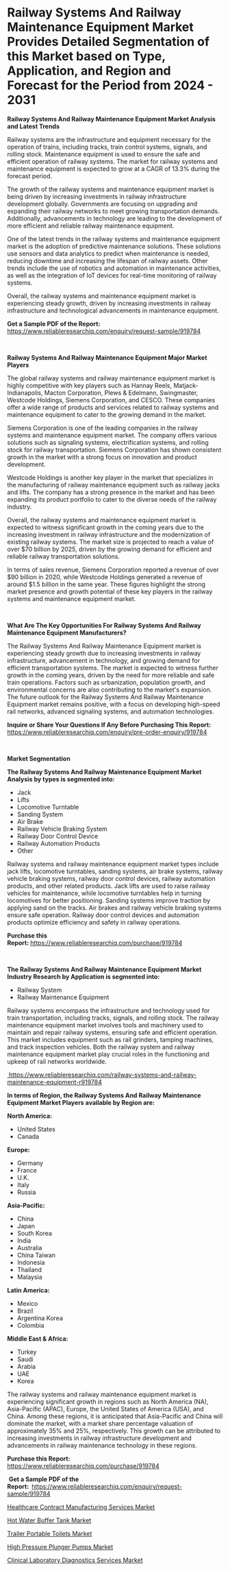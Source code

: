 <p><h1>Railway Systems And Railway Maintenance Equipment Market Provides Detailed Segmentation of this Market based on Type, Application, and Region and Forecast for the Period from 2024 - 2031</h1></p><p><strong>Railway Systems And Railway Maintenance Equipment Market Analysis and Latest Trends</strong></p>
<p><p>Railway systems are the infrastructure and equipment necessary for the operation of trains, including tracks, train control systems, signals, and rolling stock. Maintenance equipment is used to ensure the safe and efficient operation of railway systems. The market for railway systems and maintenance equipment is expected to grow at a CAGR of 13.3% during the forecast period.</p><p>The growth of the railway systems and maintenance equipment market is being driven by increasing investments in railway infrastructure development globally. Governments are focusing on upgrading and expanding their railway networks to meet growing transportation demands. Additionally, advancements in technology are leading to the development of more efficient and reliable railway maintenance equipment.</p><p>One of the latest trends in the railway systems and maintenance equipment market is the adoption of predictive maintenance solutions. These solutions use sensors and data analytics to predict when maintenance is needed, reducing downtime and increasing the lifespan of railway assets. Other trends include the use of robotics and automation in maintenance activities, as well as the integration of IoT devices for real-time monitoring of railway systems.</p><p>Overall, the railway systems and maintenance equipment market is experiencing steady growth, driven by increasing investments in railway infrastructure and technological advancements in maintenance equipment.</p></p>
<p><strong>Get a Sample PDF of the Report:&nbsp;</strong> <a href="https://www.reliableresearchiq.com/enquiry/request-sample/919784">https://www.reliableresearchiq.com/enquiry/request-sample/919784</a></p>
<p>&nbsp;</p>
<p><strong>Railway Systems And Railway Maintenance Equipment Major Market Players</strong></p>
<p><p>The global railway systems and railway maintenance equipment market is highly competitive with key players such as Hannay Reels, Matjack-Indianapolis, Macton Corporation, Plews & Edelmann, Swingmaster, Westcode Holdings, Siemens Corporation, and CESCO. These companies offer a wide range of products and services related to railway systems and maintenance equipment to cater to the growing demand in the market.</p><p>Siemens Corporation is one of the leading companies in the railway systems and maintenance equipment market. The company offers various solutions such as signaling systems, electrification systems, and rolling stock for railway transportation. Siemens Corporation has shown consistent growth in the market with a strong focus on innovation and product development.</p><p>Westcode Holdings is another key player in the market that specializes in the manufacturing of railway maintenance equipment such as railway jacks and lifts. The company has a strong presence in the market and has been expanding its product portfolio to cater to the diverse needs of the railway industry.</p><p>Overall, the railway systems and maintenance equipment market is expected to witness significant growth in the coming years due to the increasing investment in railway infrastructure and the modernization of existing railway systems. The market size is projected to reach a value of over $70 billion by 2025, driven by the growing demand for efficient and reliable railway transportation solutions.</p><p>In terms of sales revenue, Siemens Corporation reported a revenue of over $90 billion in 2020, while Westcode Holdings generated a revenue of around $1.5 billion in the same year. These figures highlight the strong market presence and growth potential of these key players in the railway systems and maintenance equipment market.</p></p>
<p>&nbsp;</p>
<p><strong>What Are The Key Opportunities For Railway Systems And Railway Maintenance Equipment Manufacturers?</strong></p>
<p><p>The Railway Systems And Railway Maintenance Equipment market is experiencing steady growth due to increasing investments in railway infrastructure, advancement in technology, and growing demand for efficient transportation systems. The market is expected to witness further growth in the coming years, driven by the need for more reliable and safe train operations. Factors such as urbanization, population growth, and environmental concerns are also contributing to the market's expansion. The future outlook for the Railway Systems And Railway Maintenance Equipment market remains positive, with a focus on developing high-speed rail networks, advanced signaling systems, and automation technologies.</p></p>
<p><strong>Inquire or Share Your Questions If Any Before Purchasing This Report:</strong> <a href="https://www.reliableresearchiq.com/enquiry/pre-order-enquiry/919784">https://www.reliableresearchiq.com/enquiry/pre-order-enquiry/919784</a></p>
<p>&nbsp;</p>
<p><strong>Market Segmentation</strong></p>
<p><strong>The Railway Systems And Railway Maintenance Equipment Market Analysis by types is segmented into:</strong></p>
<p><ul><li>Jack</li><li>Lifts</li><li>Locomotive Turntable</li><li>Sanding System</li><li>Air Brake</li><li>Railway Vehicle Braking System</li><li>Railway Door Control Device</li><li>Railway Automation Products</li><li>Other</li></ul></p>
<p><p>Railway systems and railway maintenance equipment market types include jack lifts, locomotive turntables, sanding systems, air brake systems, railway vehicle braking systems, railway door control devices, railway automation products, and other related products. Jack lifts are used to raise railway vehicles for maintenance, while locomotive turntables help in turning locomotives for better positioning. Sanding systems improve traction by applying sand on the tracks. Air brakes and railway vehicle braking systems ensure safe operation. Railway door control devices and automation products optimize efficiency and safety in railway operations.</p></p>
<p><strong>Purchase this Report:&nbsp;</strong><a href="https://www.reliableresearchiq.com/purchase/919784">https://www.reliableresearchiq.com/purchase/919784</a></p>
<p>&nbsp;</p>
<p><strong>The Railway Systems And Railway Maintenance Equipment Market Industry Research by Application is segmented into:</strong></p>
<p><ul><li>Railway System</li><li>Railway Maintenance Equipment</li></ul></p>
<p><p>Railway systems encompass the infrastructure and technology used for train transportation, including tracks, signals, and rolling stock. The railway maintenance equipment market involves tools and machinery used to maintain and repair railway systems, ensuring safe and efficient operation. This market includes equipment such as rail grinders, tamping machines, and track inspection vehicles. Both the railway system and railway maintenance equipment market play crucial roles in the functioning and upkeep of rail networks worldwide.</p></p>
<p><a href="https://www.reliableresearchiq.com/railway-systems-and-railway-maintenance-equipment-r919784">&nbsp;https://www.reliableresearchiq.com/railway-systems-and-railway-maintenance-equipment-r919784</a></p>
<p><strong>In terms of Region, the Railway Systems And Railway Maintenance Equipment Market Players available by Region are:</strong></p>
<p>
    <p> <strong> North America: </strong>
        <ul>
            <li>United States</li>
            <li>Canada</li>
        </ul>
        </p> 
    <p> <strong> Europe: </strong>
        <ul>
            <li>Germany</li>
            <li>France</li>
            <li>U.K.</li>
            <li>Italy</li>
            <li>Russia</li>
        </ul>
        </p> 
    <p> <strong> Asia-Pacific: </strong>
        <ul>
            <li>China</li>
            <li>Japan</li>
            <li>South Korea</li>
            <li>India</li>
            <li>Australia</li>
            <li>China Taiwan</li>
            <li>Indonesia</li>
            <li>Thailand</li>
            <li>Malaysia</li>
        </ul>
        </p> 
    <p> <strong> Latin America: </strong>
        <ul>
            <li>Mexico</li>
            <li>Brazil</li>
            <li>Argentina Korea</li>
            <li>Colombia</li>
        </ul>
        </p> 
    <p> <strong> Middle East & Africa: </strong>
        <ul>
            <li>Turkey</li>
            <li>Saudi</li>
            <li>Arabia</li>
            <li>UAE</li>
            <li>Korea</li>
        </ul>
    </p>
    </p>
<p><p>The railway systems and railway maintenance equipment market is experiencing significant growth in regions such as North America (NA), Asia-Pacific (APAC), Europe, the United States of America (USA), and China. Among these regions, it is anticipated that Asia-Pacific and China will dominate the market, with a market share percentage valuation of approximately 35% and 25%, respectively. This growth can be attributed to increasing investments in railway infrastructure development and advancements in railway maintenance technology in these regions.</p></p>
<p><strong>Purchase this Report: </strong><a href="https://www.reliableresearchiq.com/purchase/919784">https://www.reliableresearchiq.com/purchase/919784</a></p>
<p>&nbsp;<strong>Get a Sample PDF of the Report:&nbsp;&nbsp;</strong><a href="https://www.reliableresearchiq.com/enquiry/request-sample/919784">https://www.reliableresearchiq.com/enquiry/request-sample/919784</a></p>
<p><strong></strong></p>
<p><p><a href="https://github.com/lnamivez37/Market-Research-Report-List-1/blob/main/healthcare-contract-manufacturing-services-market.md">Healthcare Contract Manufacturing Services Market</a></p><p><a href="https://medium.com/@eujr673/hot-water-buffer-tank-market-a-global-and-regional-analysis-focus-on-region-country-level-51799711ae23">Hot Water Buffer Tank Market</a></p><p><a href="https://medium.com/@karinaokon97/global-trailer-portable-toilets-market-by-product-type-by-application-by-region-and-companies-f9217f1e3909">Trailer Portable Toilets Market</a></p><p><a href="https://medium.com/@kelleebernier1851/high-pressure-plunger-pumps-market-global-market-insights-and-sales-trends-2024-to-2031-feba00852ac7">High Pressure Plunger Pumps Market</a></p><p><a href="https://github.com/lylyparadise/Market-Research-Report-List-4/blob/main/clinical-laboratory-diagnostics-services-market.md">Clinical Laboratory Diagnostics Services Market</a></p></p>